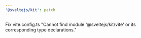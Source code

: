 ```yaml
---
'@sveltejs/kit': patch
---
```


Fix vite.config.ts "Cannot find module '@sveltejs/kit/vite' or its corresponding type declarations."
